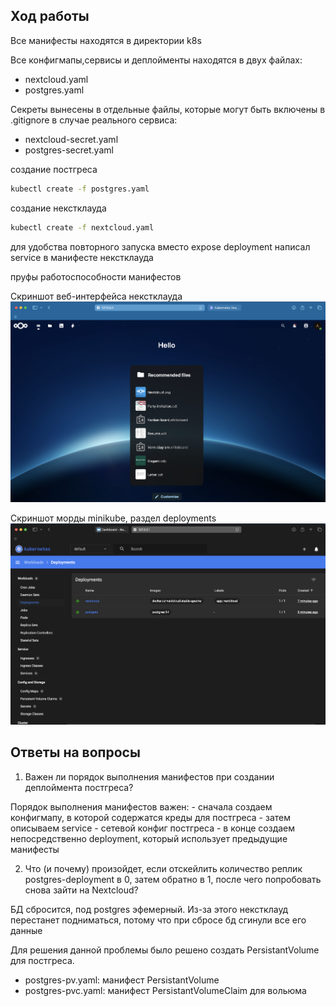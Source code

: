 ## Ход работы
Все манифесты находятся в директории k8s

Все конфигмапы,сервисы и деплойменты находятся в двух файлах:
- nextcloud.yaml
- postgres.yaml

Секреты вынесены в отдельные файлы, которые могут быть включены в .gitignore в случае реального сервиса:
- nextcloud-secret.yaml
- postgres-secret.yaml

создание постгреса
```sh
kubectl create -f postgres.yaml
```

создание некстклауда
```sh
kubectl create -f nextcloud.yaml
```
для удобства повторного запуска вместо expose deployment написал service в манифесте некстклауда

пруфы работоспособности манифестов

Скриншот веб-интерфейса некстклауда
![](./pictures/nextcloud-k8s.png)

Скриншот морды minikube, раздел deployments
![](./pictures/dashboard.png)

## Ответы на вопросы

1. Важен ли порядок выполнения манифестов при создании деплоймента постгреса?

Порядок выполнения манифестов важен:
    - сначала создаем конфигмапу, в которой содержатся креды для постгреса
    - затем описываем service - сетевой конфиг постгреса
    - в конце создаем непосредственно deployment, который использует предыдущие манифесты

2. Что (и почему) произойдет, если отскейлить количество реплик postgres-deployment в 0, затем обратно в 1, после чего попробовать снова зайти на Nextcloud?

БД сбросится, под postgres эфемерный. Из-за этого некстклауд перестанет подниматься, потому что при сбросе бд сгинули все его данные

Для решения данной проблемы было решено создать PersistantVolume для постгреса.
- postgres-pv.yaml: манифест PersistantVolume
- postgres-pvc.yaml: манифест PersistantVolumeClaim для вольюма
